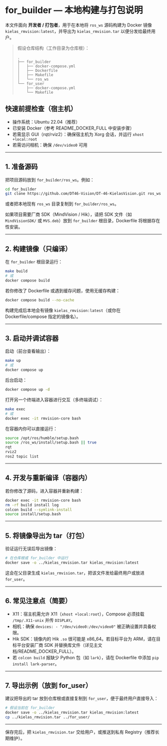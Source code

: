 # for_builder — 本地构建与打包说明

本文件面向 **开发者 / 打包者**，用于在本地将 `ros_ws` 源码构建为 Docker 镜像 `kielas_rmvision:latest`，并导出为 `kielas_rmvision.tar` 以便分发给最终用户。

> 假设仓库结构（工作目录为仓库根）：
>
> ```
> .
> ├── for_builder
> │   ├── docker-compose.yml
> │   ├── Dockerfile
> │   ├── Makefile
> │   └── ros_ws
> └── for_user
>     ├── docker-compose.yml
>     └── Makefile
> ```

## 快速前提检查（宿主机）
- 操作系统：Ubuntu 22.04（推荐）
- 已安装 Docker（参考 README_DOCKER_FULL 中安装步骤）
- 若需显示 GUI（rqt/rviz2）：确保宿主机为 Xorg 会话，并运行 `xhost +local:root`
- 若需访问相机：确保 `/dev/video0` 可用

---

## 1. 准备源码
把项目源码放到 `for_builder/ros_ws`。例如：
```bash
cd for_builder
git clone https://github.com/DT46-Vision/DT-46-KielasVision.git ros_ws
```
或者把本地现有 `ros_ws` 目录复制到 `for_builder/ros_ws`。

如果项目需要厂商 SDK（MindVision / Hik），请把 SDK 文件（如 `MindVisionSDK/` 或 `MVS.deb`）放到 `for_builder` 根目录，Dockerfile 将根据存在性安装。

---

## 2. 构建镜像（只编译）
在 `for_builder` 根目录运行：
```bash
make build
# 或
docker compose build
```
若你修改了 Dockerfile 或遇到缓存问题，使用无缓存构建：
```bash
docker compose build --no-cache
```

构建完成后本地会有镜像 `kielas_rmvision:latest`（或你在 Dockerfile/compose 指定的镜像名）。

---

## 3. 启动并调试容器
启动（前台查看输出）：
```bash
make up
# 或
docker compose up
```
后台启动：
```bash
docker compose up -d
```

打开另一个终端进入容器进行交互（多终端调试）：
```bash
make exec
# 或
docker exec -it rmvision-core bash
```

在容器内你可以直接运行：
```bash
source /opt/ros/humble/setup.bash
source /ros_ws/install/setup.bash || true
rqt
rviz2
ros2 topic list
```

---

## 4. 开发与重新编译（容器内）
若你修改了源码，进入容器并重新构建：
```bash
docker exec -it rmvision-core bash
rm -rf build install log
colcon build --symlink-install
source install/setup.bash
```

---

## 5. 将镜像导出为 tar（打包）
验证运行无误后导出镜像：
```bash
# 在仓库根或 for_builder 中运行
docker save -o ../kielas_rmvision.tar kielas_rmvision:latest
```
这会在父目录生成 `kielas_rmvision.tar`，把该文件发给最终用户或放进 `for_user`。

---

## 6. 常见注意点（简要）
- X11：宿主机需允许 X11（`xhost +local:root`），Compose 必须挂载 `/tmp/.X11-unix` 并传 `DISPLAY`。  
- 相机：确保 `devices: - "/dev/video0:/dev/video0"` 被正确设置并具备权限。  
- Hik SDK：镜像内的 Hik `.so` 很可能是 x86_64。若目标平台为 ARM，请在目标平台安装厂商 SDK 并替换库文件（详见主文档/README_DOCKER_FULL）。  
- 若 `colcon build` 报缺少 Python 包（如 `lark`），请在 Dockerfile 中添加 `pip install lark-parser`。

---

## 7. 导出示例（放到 for_user）
建议把导出的 tar 放到仓库根或直接复制到 `for_user`，便于最终用户直接导入：
```bash
# 假设当前在 for_builder
docker save -o ../kielas_rmvision.tar kielas_rmvision:latest
cp ../kielas_rmvision.tar ../for_user/
```

---

保存完后，把 `kielas_rmvision.tar` 交给用户，或推送到私有 Registry（推荐长期维护）。
